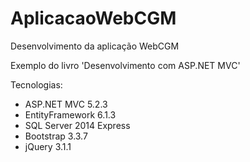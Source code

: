 # AplicacaoWebCGM

Desenvolvimento da aplicação WebCGM 

Exemplo do livro 'Desenvolvimento com ASP.NET MVC'

Tecnologias:

* ASP.NET MVC 5.2.3
* EntityFramework 6.1.3
* SQL Server 2014 Express
* Bootstrap 3.3.7
* jQuery 3.1.1
